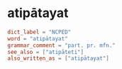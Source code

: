 # atipātayat

``` toml
dict_label = "NCPED"
word = "atipātayat"
grammar_comment = "part. pr. mfn."
see_also = ["atipāteti"]
also_written_as = ["atipātayat"]
```

